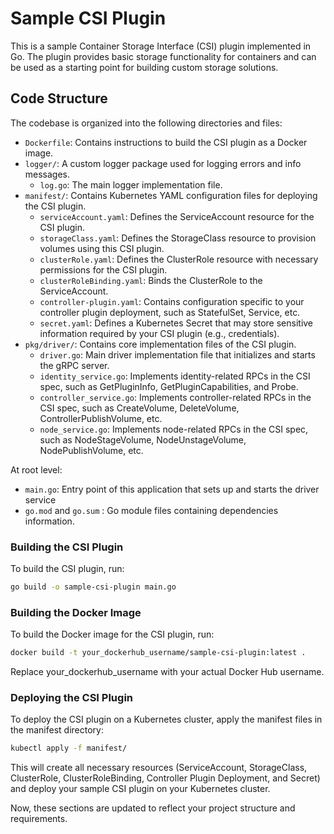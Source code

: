 # Sample CSI Plugin

This is a sample Container Storage Interface (CSI) plugin implemented in Go. The plugin provides basic storage functionality for containers and can be used as a starting point for building custom storage solutions.

## Code Structure

The codebase is organized into the following directories and files:

- `Dockerfile`: Contains instructions to build the CSI plugin as a Docker image.
- `logger/`: A custom logger package used for logging errors and info messages.
  - `log.go`: The main logger implementation file.
- `manifest/`: Contains Kubernetes YAML configuration files for deploying the CSI plugin.
  - `serviceAccount.yaml`: Defines the ServiceAccount resource for the CSI plugin.
  - `storageClass.yaml`: Defines the StorageClass resource to provision volumes using this CSI plugin.
  - `clusterRole.yaml`: Defines the ClusterRole resource with necessary permissions for the CSI plugin.
  - `clusterRoleBinding.yaml`: Binds the ClusterRole to the ServiceAccount.
  - `controller-plugin.yaml`: Contains configuration specific to your controller plugin deployment, such as StatefulSet, Service, etc.
  - `secret.yaml`: Defines a Kubernetes Secret that may store sensitive information required by your CSI plugin (e.g., credentials).
- `pkg/driver/`: Contains core implementation files of the CSI plugin.
  - `driver.go`: Main driver implementation file that initializes and starts the gRPC server.
  - `identity_service.go`: Implements identity-related RPCs in the CSI spec, such as GetPluginInfo, GetPluginCapabilities, and Probe.
  - `controller_service.go`: Implements controller-related RPCs in the CSI spec, such as CreateVolume, DeleteVolume, ControllerPublishVolume, etc.
  - `node_service.go`: Implements node-related RPCs in the CSI spec, such as NodeStageVolume, NodeUnstageVolume, NodePublishVolume, etc.

At root level:

- `main.go`: Entry point of this application that sets up and starts the driver service
- `go.mod` and `go.sum` : Go module files containing dependencies information.

### Building the CSI Plugin

To build the CSI plugin, run:

```sh
go build -o sample-csi-plugin main.go
```

### Building the Docker Image

To build the Docker image for the CSI plugin, run:

```sh
docker build -t your_dockerhub_username/sample-csi-plugin:latest .
```

Replace your_dockerhub_username with your actual Docker Hub username.

### Deploying the CSI Plugin

To deploy the CSI plugin on a Kubernetes cluster, apply the manifest files in the manifest directory:

```sh
kubectl apply -f manifest/
```

This will create all necessary resources (ServiceAccount, StorageClass, ClusterRole, ClusterRoleBinding, Controller Plugin Deployment, and Secret) and deploy your sample CSI plugin on your Kubernetes cluster.

Now, these sections are updated to reflect your project structure and requirements.

